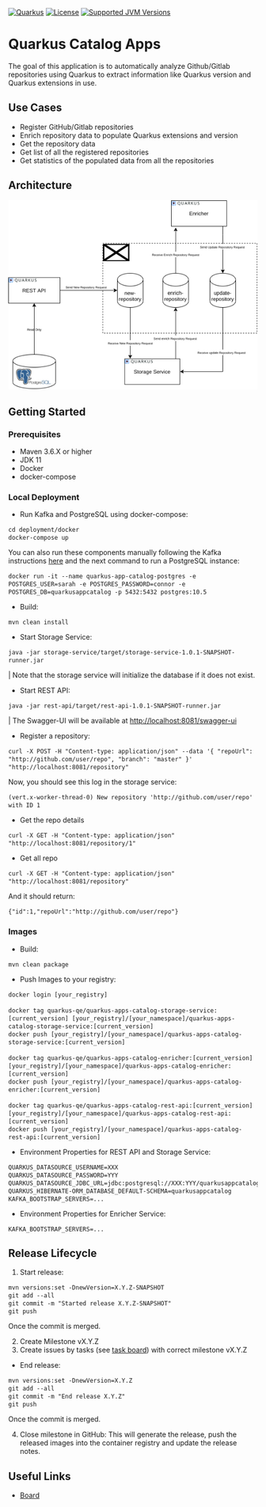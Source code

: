 [![Quarkus](https://design.jboss.org/quarkus/logo/final/PNG/quarkus_logo_horizontal_rgb_1280px_default.png)](https://quarkus.io/)
[![License](https://img.shields.io/github/license/quarkusio/quarkus?style=for-the-badge&logo=apache)](https://www.apache.org/licenses/LICENSE-2.0)
[![Supported JVM Versions](https://img.shields.io/badge/JVM-8--11--15-brightgreen.svg?style=for-the-badge&logo=Java)](https://github.com/quarkusio/quarkus/actions/runs/113853915/)

# Quarkus Catalog Apps

The goal of this application is to automatically analyze Github/Gitlab repositories using Quarkus to extract information like Quarkus version and Quarkus extensions in use.

## Use Cases

- Register GitHub/Gitlab repositories
- Enrich repository data to populate Quarkus extensions and version
- Get the repository data
- Get list of all the registered repositories
- Get statistics of the populated data from all the repositories

## Architecture

![Architecture Diagram](docs/app-diagram-components.png)

## Getting Started

### Prerequisites

- Maven 3.6.X or higher
- JDK 11
- Docker
- docker-compose

### Local Deployment

- Run Kafka and PostgreSQL using docker-compose:

```
cd deployment/docker
docker-compose up
```  

You can also run these components manually following the Kafka instructions [here](https://kafka.apache.org/quickstart) and the next command to run a PostgreSQL instance:

```
docker run -it --name quarkus-app-catalog-postgres -e POSTGRES_USER=sarah -e POSTGRES_PASSWORD=connor -e POSTGRES_DB=quarkusappcatalog -p 5432:5432 postgres:10.5
``` 

- Build:

```
mvn clean install
```

- Start Storage Service:

```
java -jar storage-service/target/storage-service-1.0.1-SNAPSHOT-runner.jar
```

| Note that the storage service will initialize the database if it does not exist.

- Start REST API:

```
java -jar rest-api/target/rest-api-1.0.1-SNAPSHOT-runner.jar
```

| The Swagger-UI will be available at [http://localhost:8081/swagger-ui](http://localhost:8081/swagger-ui)

- Register a repository:

```
curl -X POST -H "Content-type: application/json" --data '{ "repoUrl": "http://github.com/user/repo", "branch": "master" }' "http://localhost:8081/repository"
```

Now, you should see this log in the storage service:

```
(vert.x-worker-thread-0) New repository 'http://github.com/user/repo' with ID 1
```

- Get the repo details

```
curl -X GET -H "Content-type: application/json" "http://localhost:8081/repository/1"
```

- Get all repo 

```
curl -X GET -H "Content-type: application/json" "http://localhost:8081/repository"
```

And it should return:

```
{"id":1,"repoUrl":"http://github.com/user/repo"}
```

### Images

- Build:

```
mvn clean package
```

- Push Images to your registry:

```
docker login [your_registry]

docker tag quarkus-qe/quarkus-apps-catalog-storage-service:[current_version] [your_registry]/[your_namespace]/quarkus-apps-catalog-storage-service:[current_version]
docker push [your_registry]/[your_namespace]/quarkus-apps-catalog-storage-service:[current_version]

docker tag quarkus-qe/quarkus-apps-catalog-enricher:[current_version] [your_registry]/[your_namespace]/quarkus-apps-catalog-enricher:[current_version]
docker push [your_registry]/[your_namespace]/quarkus-apps-catalog-enricher:[current_version]

docker tag quarkus-qe/quarkus-apps-catalog-rest-api:[current_version] [your_registry]/[your_namespace]/quarkus-apps-catalog-rest-api:[current_version]
docker push [your_registry]/[your_namespace]/quarkus-apps-catalog-rest-api:[current_version]
```

- Environment Properties for REST API and Storage Service:

```
QUARKUS_DATASOURCE_USERNAME=XXX
QUARKUS_DATASOURCE_PASSWORD=YYY
QUARKUS_DATASOURCE_JDBC_URL=jdbc:postgresql://XXX:YYY/quarkusappcatalog
QUARKUS_HIBERNATE-ORM_DATABASE_DEFAULT-SCHEMA=quarkusappcatalog
KAFKA_BOOTSTRAP_SERVERS=...
```

- Environment Properties for Enricher Service:

```
KAFKA_BOOTSTRAP_SERVERS=...
```

## Release Lifecycle

1. Start release:

```
mvn versions:set -DnewVersion=X.Y.Z-SNAPSHOT
git add --all
git commit -m "Started release X.Y.Z-SNAPSHOT"
git push
```

Once the commit is merged.

2. Create Milestone vX.Y.Z
3. Create issues by tasks (see [task board](https://trello.com/c/RcosHgqo)) with correct milestone vX.Y.Z

- End release:

```
mvn versions:set -DnewVersion=X.Y.Z
git add --all
git commit -m "End release X.Y.Z"
git push
```

Once the commit is merged.

4. Close milestone in GitHub: This will generate the release, push the released images into the container registry and update the release notes.

## Useful Links

- [Board](https://trello.com/c/RcosHgqo)
